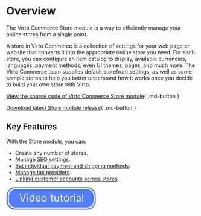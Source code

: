 ﻿# Overview

The Virto Commerce Store module is a way to efficiently manage your online stores from a single point.

A store in Virto Commerce is a collection of settings for your web page or website that converts it into the appropriate online store you need. For each store, you can configure an item catalog to display, available currencies, languages, payment methods, even UI themes, pages, and much more. The Virto Commerce team supplies default storefront settings, as well as some sample stores to help you better understand how it works once you decide to build your own store with Virto.

[View the source code of Virto Commerce Store module](https://github.com/VirtoCommerce/vc-module-store){ .md-button }

[Download latest Store module release](https://github.com/VirtoCommerce/vc-module-store/releases){ .md-button }

## Key Features

With the Store module, you can:

* Create any number of stores.
* [Manage SEO settings](configuring-store.md#SEO). 
* [Set individual payment and shipping methods](configuring-store.md).
* [Manage tax providers](configuring-store.md).
* [Linking customer accounts across stores](configuring-store.md).

[![video tutorial](media/video-tutorial-button.png)](https://youtu.be/BJ9EKH2OCzQ?si=2XEGzzKv0liXnVhT)